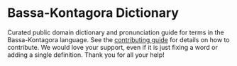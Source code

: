 
# Bassa-Kontagora Dictionary

Curated public domain dictionary and pronunciation guide for terms in the Bassa-Kontagora language. See the [contributing guide](https://github.com/drumworkteam/term/blob/make/.github/contributing.md) for details on how to contribute. We would love your support, even if it is just fixing a word or adding a single definition. Thank you for all your help!